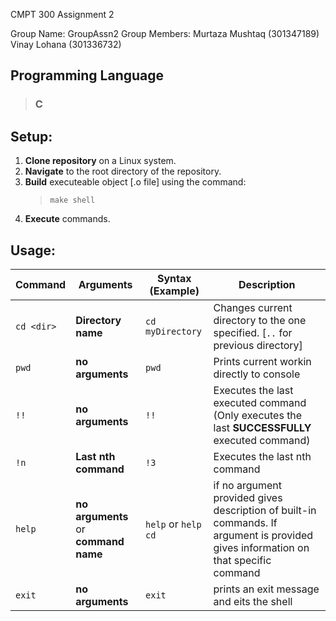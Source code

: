 CMPT 300 Assignment 2

Group Name: GroupAssn2
Group Members: Murtaza Mushtaq (301347189)
			   Vinay Lohana (301336732)

## Programming Language

> ### C
## Setup:
 1. __Clone repository__ on a Linux system.
 2. __Navigate__ to the root directory of the repository.
 3. __Build__ executeable object [.o file] using the command:
 	> ` make shell `
 4. __Execute__ commands.
## Usage:
   
   | Command | Arguments | Syntax (Example) | Description |
   | --- | --- | --- | --- |
   | ` cd <dir> ` | __Directory name__ | ` cd myDirectory ` | Changes current directory to the one specified. [` .. ` for previous directory] |
   | ` pwd ` | __no arguments__ | ` pwd ` | Prints current workin directly to console |
   | ` !! ` | __no arguments__ | ` !! ` | Executes the last executed command (Only executes the last __SUCCESSFULLY__ executed command) |
   | ` !n ` | __Last nth command__ | ` !3 ` | Executes the last nth command |
   | ` help ` | __no arguments__ or __command name__ | ` help ` or ` help cd ` | if no argument provided gives description of built-in commands. If argument is provided gives information on that specific command |
   | ` exit ` | __no arguments__ | ` exit ` | prints an exit message and eits the shell |
   
   
